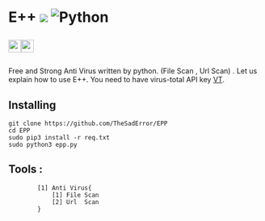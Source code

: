 # E++ ![](https://visitor-badge.glitch.me/badge?page_id=TheSadError.TheSadError) ![Python](https://img.shields.io/badge/python-3670A0?style=for-the-badge&logo=python&logoColor=ffdd54)<p><a href="https://github.com/TheSadError"><img src="https://img.shields.io/badge/-Github-red?&style=for-the-badge&logo=github&logoColor=white" height=25></a><a href="https://www.youtube.com/channel/UCUfTuo3-85qD_7v1n-W98rw"><img src="https://img.shields.io/badge/-YouTube-red?&style=for-the-badge&logo=youtube&logoColor=white" height=25></a></p>

Free and Strong Anti Virus written by python. (File Scan , Url Scan) . Let us explain how to use E++. You need to have virus-total API key [VT](www.virustotal.com/). 

## Installing
```
git clone https://github.com/TheSadError/EPP
cd EPP
sudo pip3 install -r req.txt
sudo python3 epp.py

```

## Tools :
```
        [1] Anti Virus{
            [1] File Scan
            [2] Url  Scan    
        }
```
